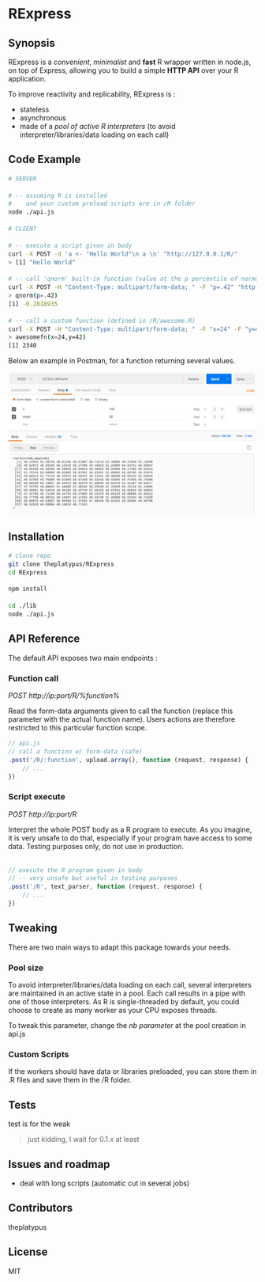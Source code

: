 # RExpress

## Synopsis

RExpress is a *convenient*, *minimalist* and **fast** R wrapper written in node.js, on top of Express, allowing you to build a simple **HTTP API** over your R application.

To improve reactivity and replicability, RExpress is :

- stateless
- asynchronous
- made of a *pool of active R interpreters* (to avoid interpreter/libraries/data loading on each call)

## Code Example

```bash
# SERVER

# -- assuming R is installed
#    and your custom preload scripts are in /R folder
node ./api.js

# CLIENT

# -- execute a script given in body
curl -X POST -d 'a <- "Hello World"\n a \n' "http://127.0.0.1/R/"
> [1] "Hello World"

# -- call 'qnorm' built-in function (value at the p percentile of normal distribution)
curl -X POST -H "Content-Type: multipart/form-data; " -F "p=.42" "http://127.0.0.1/R/qnorm"
> qnorm(p=.42)
[1] -0.2018935

# -- call a custom function (defined in /R/awesome.R)
curl -X POST -H "Content-Type: multipart/form-data; " -F "x=24" -F "y=42" "http://127.0.0.1/R/awesomefn"
> awesomefn(x=24,y=42)
[1] 2340
```

Below an example in Postman, for a function returning several values.

![rnorm](../rnorm.png)


## Installation

```bash
# clone repo
git clone theplatypus/RExpress
cd RExpress

npm install

cd ./lib
node ./api.js

```

## API Reference

The default API exposes two main endpoints :

### Function call

*POST http://ip:port/R/%function%*

Read the form-data arguments given to call the function (replace this parameter with the actual function name).
Users actions are therefore restricted to this particular function scope.

```javascript
// api.js
// call a function w/ form-data (safe)
.post('/R/:function', upload.array(), function (request, response) {
	// ...
})
```

### Script execute

*POST http://ip:port/R*

Interpret the whole POST body as a R program to execute.
As you imagine, it is very unsafe to do that, especially if your program have access to some data.
Testing purposes only, do not use in production.

```javascript

// execute the R program given in body
// -- very unsafe but useful in testing purposes
.post('/R', text_parser, function (request, response) {
	// ...
})
```
## Tweaking

There are two main ways to adapt this package towards your needs.

### Pool size

To avoid interpreter/libraries/data loading on each call, several interpreters are maintained in an active state in a pool.
Each call results in a pipe with one of those interpreters.
As R is single-threaded by default, you could choose to create as many worker as your CPU exposes threads.

To tweak this parameter, change the *nb parameter* at the pool creation in api.js

### Custom Scripts

If the workers should have data or libraries preloaded, you can store them in .R files and save them in the /R folder.

## Tests

test is for the weak

> just kidding, I wait for 0.1.x at least

## Issues and roadmap

- deal with long scripts (automatic cut in several jobs)

## Contributors

theplatypus

## License

MIT
